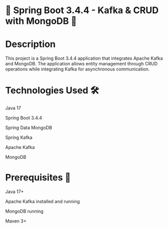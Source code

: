 
# 🚀 Spring Boot 3.4.4 - Kafka & CRUD with MongoDB 🚀

# Description
This project is a Spring Boot 3.4.4 application that integrates Apache Kafka and MongoDB. The application allows entity management through CRUD operations while integrating Kafka for asynchronous communication.

# Technologies Used 🛠
Java 17

Spring Boot 3.4.4

Spring Data MongoDB

Spring Kafka

Apache Kafka

MongoDB

# Prerequisites 📌
Java 17+

Apache Kafka installed and running

MongoDB running

Maven 3+
